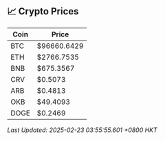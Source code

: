 ## 📈 Crypto Prices

| Coin | Price |
| ---- | ----- |
| BTC | $96660.6429 |
| ETH | $2766.7535 |
| BNB | $675.3567 |
| CRV | $0.5073 |
| ARB | $0.4813 |
| OKB | $49.4093 |
| DOGE | $0.2469 |

_Last Updated: 2025-02-23 03:55:55.601 +0800 HKT_